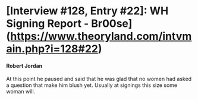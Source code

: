 # [Interview #128, Entry #22]: WH Signing Report - Br00se](https://www.theoryland.com/intvmain.php?i=128#22)

#### Robert Jordan

At this point he paused and said that he was glad that no women had asked a question that make him blush yet. Usually at signings this size some woman will.

